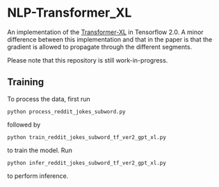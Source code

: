 # NLP-Transformer_XL
An implementation of the [Transformer-XL](https://arxiv.org/abs/1901.02860) in Tensorflow 2.0. A minor difference between this implementation and that in the paper is that the gradient is allowed to propagate through the different segments.

Please note that this repository is still work-in-progress.

## Training
To process the data, first run
```
python process_reddit_jokes_subword.py
```
followed by
```
python train_reddit_jokes_subword_tf_ver2_gpt_xl.py
```
to train the model. Run
```
python infer_reddit_jokes_subword_tf_ver2_gpt_xl.py
```
to perform inference.
